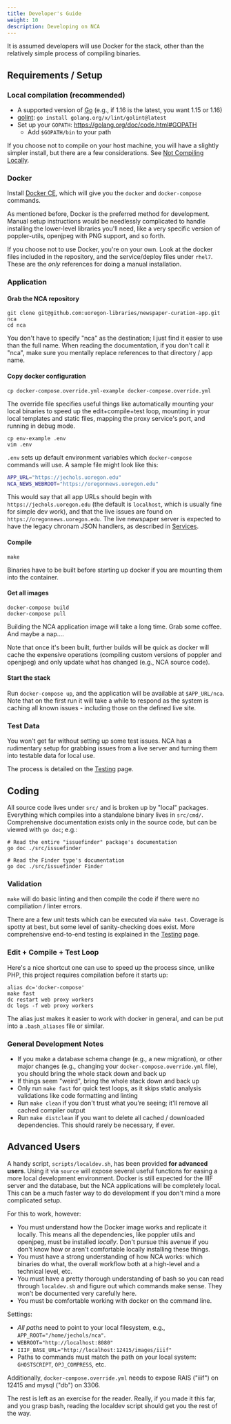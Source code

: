 ```yaml
---
title: Developer's Guide
weight: 10
description: Developing on NCA
---
```


It is assumed developers will use Docker for the stack, other than the
relatively simple process of compiling binaries.

## Requirements / Setup

### Local compilation (recommended)

- A supported version of [Go](https://golang.org/dl/) (e.g., if 1.16 is the
  latest, you want 1.15 or 1.16)
- [golint](https://github.com/golang/lint): `go install golang.org/x/lint/golint@latest`
- Set up your `GOPATH`: https://golang.org/doc/code.html#GOPATH
  - Add `$GOPATH/bin` to your path

If you choose not to compile on your host machine, you will have a slightly
simpler install, but there are a few considerations.  See
[Not Compiling Locally](/contributing/not-compiling-locally).

### Docker

Install [Docker CE](https://docs.docker.com/install/), which will give you the
`docker` and `docker-compose` commands.

As mentioned before, Docker is the preferred method for development.  Manual
setup instructions would be needlessly complicated to handle installing the
lower-level libraries you'll need, like a very specific version of
poppler-utils, openjpeg with PNG support, and so forth.

If you choose not to use Docker, you're on your own.  Look at the docker files
included in the repository, and the service/deploy files under `rhel7`.  These
are the *only* references for doing a manual installation.

### Application

#### Grab the NCA repository

    git clone git@github.com:uoregon-libraries/newspaper-curation-app.git nca
    cd nca

You don't have to specify "nca" as the destination; I just find it easier to
use than the full name.  When reading the documentation, if you don't call it
"nca", make sure you mentally replace references to that directory / app name.

#### Copy docker configuration

    cp docker-compose.override.yml-example docker-compose.override.yml

The override file specifies useful things like automatically mounting your
local binaries to speed up the edit+compile+test loop, mounting in your local
templates and static files, mapping the proxy service's port, and running in
debug mode.

    cp env-example .env
    vim .env

`.env` sets up default environment variables which `docker-compose` commands
will use.  A sample file might look like this:

```bash
APP_URL="https://jechols.uoregon.edu"
NCA_NEWS_WEBROOT="https://oregonnews.uoregon.edu"
```

This would say that all app URLs should begin with
`https://jechols.uoregon.edu` (the default is `localhost`, which is usually
fine for simple dev work), and that the live issues are found on
`https://oregonnews.uoregon.edu`.  The live newspaper server is expected to
have the legacy chronam JSON handlers, as described in
[Services](/setup/services).

#### Compile

    make

Binaries have to be built before starting up docker if you are mounting them
into the container.

#### Get all images

    docker-compose build
    docker-compose pull

Building the NCA application image will take a long time.  Grab some coffee.
And maybe a nap....

Note that once it's been built, further builds will be quick as docker will
cache the expensive operations (compiling custom versions of poppler and
openjpeg) and only update what has changed (e.g., NCA source code).

#### Start the stack

Run `docker-compose up`, and the application will be available at
`$APP_URL/nca`.  Note that on the first run it will take a while to respond as
the system is caching all known issues - including those on the defined live
site.

### Test Data

You won't get far without setting up some test issues.  NCA has a rudimentary
setup for grabbing issues from a live server and turning them into testable
data for local use.

The process is detailed on the [Testing](/contributing/testing) page.

## Coding

All source code lives under `src/` and is broken up by "local" packages.
Everything which compiles into a standalone binary lives in `src/cmd/`.
Comprehensive documentation exists only in the source code, but can be viewed
with `go doc`; e.g.:

    # Read the entire "issuefinder" package's documentation
    go doc ./src/issuefinder

    # Read the Finder type's documentation
    go doc ./src/issuefinder Finder

### Validation

`make` will do basic linting and then compile the code if there were no
compiliation / linter errors.

There are a few unit tests which can be executed via `make test`.  Coverage is
spotty at best, but some level of sanity-checking does exist.  More
comprehensive end-to-end testing is explained in the
[Testing](/contributing/testing) page.

### Edit + Compile + Test Loop

Here's a nice shortcut one can use to speed up the process since, unlike PHP,
this project requires compilation before it starts up:

    alias dc='docker-compose'
    make fast
    dc restart web proxy workers
    dc logs -f web proxy workers

The alias just makes it easier to work with docker in general, and can be put
into a `.bash_aliases` file or similar.

### General Development Notes

- If you make a database schema change (e.g., a new migration), or other major
  changes (e.g., changing your `docker-compose.override.yml` file), you should
  bring the whole stack down and back up
- If things seem "weird", bring the whole stack down and back up
- Only run `make fast` for quick test loops, as it skips static analysis
  validations like code formatting and linting
- Run `make clean` if you don't trust what you're seeing; it'll remove all
  cached compiler output
- Run `make distclean` if you want to delete all cached / downloaded
  dependencies.  This should rarely be necessary, if ever.

## Advanced Users

A handy script, `scripts/localdev.sh`, has been provided **for advanced
users**.  Using it via `source` will expose several useful functions for easing
a more local development environment.  Docker is still expected for the IIIF
server and the database, but the NCA applications will be completely local.
This can be a much faster way to do development if you don't mind a more
complicated setup.

For this to work, however:

- You must understand how the Docker image works and replicate it locally.
  This means all the dependencies, like poppler utils and openjpeg, must be
  installed *locally*.  Don't pursue this avenue if you don't know how or
  aren't comfortable locally installing these things.
- You must have a strong understanding of how NCA works: which binaries do
  what, the overall workflow both at a high-level and a technical level, etc.
- You must have a pretty thorough understanding of bash so you can read through
  `localdev.sh` and figure out which commands make sense.  They won't be
  documented very carefully here.
- You must be comfortable working with docker on the command line.

Settings:

- *All paths* need to point to your local filesystem, e.g.,
  `APP_ROOT="/home/jechols/nca"`.
- `WEBROOT="http://localhost:8080"`
- `IIIF_BASE_URL="http://localhost:12415/images/iiif"`
- Paths to commands must match the path on your local system: `GHOSTSCRIPT`,
  `OPJ_COMPRESS`, etc.

Additionally, `docker-compose.override.yml` needs to expose RAIS ("iiif") on
12415 and mysql ("db") on 3306.

The rest is left as an exercise for the reader.  Really, if you made it this
far, and you grasp bash, reading the localdev script should get you the rest of
the way.
